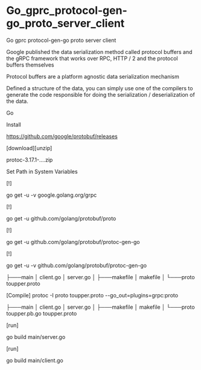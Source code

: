 # Go_gprc_protocol-gen-go_proto_server_client

Go gprc protocol-gen-go proto server client

Google published the data serialization method called protocol buffers and the gRPC framework that works over RPC, HTTP / 2 and the protocol buffers themselves

Protocol buffers are a platform agnostic data serialization mechanism

Defined a structure of the data, you can simply use one of the compilers to generate the code responsible for doing the serialization / deserialization of the data.

Go 

Install

https://github.com/google/protobuf/releases

[download][unzip]

protoc-3.17.1-....zip

Set Path in System Variables

[!]

go get -u -v google.golang.org/grpc

[!]

go get -u github.com/golang/protobuf/proto


[!]

go get -u github.com/golang/protobuf/protoc-gen-go

[!]

go get -u -v github.com/golang/protobuf/protoc-gen-go

├───main
│       client.go
│       server.go
│
├───makefile
│       makefile
│
└───proto
        toupper.proto
        
[Compile]
protoc -I proto toupper.proto --go_out=plugins=grpc:proto

├───main
│       client.go
│       server.go
│
├───makefile
│       makefile
│
└───proto
        toupper.pb.go
        toupper.proto

[run]

go build main/server.go

[run]

go build main/client.go
